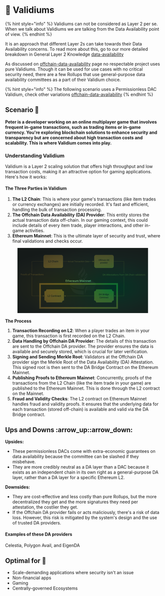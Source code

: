 # 🔐 Validiums

{% hint style="info" %}
Validiums can not be considered as Layer 2 per se. When we talk about Validiums we are talking from the Data Availability point of view.
{% endhint %}

It is an approach that different Layer 2s can take towards their Data Availability concerns. To read more about this, go to our more detailed breakdown in General Layer 2 Knowledge [data-availability](../../general-layer-2-knowledge/data-availability/ "mention")



As discussed on [offchain-data-availability](../../general-layer-2-knowledge/data-availability/offchain-data-availability/ "mention") page no respectable project uses pure Validiums. Though it can be used for use cases with no critical security need, there are a few Rollups that use general-purpose data availability committees as a part of their Validium choice.

{% hint style="info" %}
The following scenario uses a Permissionless DAC Validium, check other variations [offchain-data-availability](../../general-layer-2-knowledge/data-availability/offchain-data-availability/ "mention")
{% endhint %}

## Scenario 🌟

**Peter is a developer working on an online multiplayer game that involves frequent in-game transactions, such as trading items or in-game currency. You're exploring blockchain solutions to enhance security and transparency but are concerned about high transaction costs and scalability. This is where Validium comes into play.**

### **Understanding Validium**&#x20;

Validium is a Layer 2 scaling solution that offers high throughput and low transaction costs, making it an attractive option for gaming applications. Here's how it works:

#### **The Three Parties in Validium**

1. **The L2 Chain**: This is where your game's transactions (like item trades or currency exchanges) are initially recorded. It's fast and efficient, handling the bulk of transaction processing.
2. **The Offchain Data Availability (DA) Provider**: This entity stores the actual transaction data off-chain. In our gaming context, this could include details of every item trade, player interactions, and other in-game activities.
3. **Ethereum Mainnet**: This is the ultimate layer of security and trust, where final validations and checks occur.

<figure><img src="../../.gitbook/assets/da.png" alt=""><figcaption></figcaption></figure>

**The Process**

1. **Transaction Recording on L2**: When a player trades an item in your game, this transaction is first recorded on the L2 Chain.
2. **Data Handling by Offchain DA Provider**: The details of this transaction are sent to the Offchain DA provider. The provider ensures the data is available and securely stored, which is crucial for later verification.
3. **Signing and Sending Merkle Root**: Validators at the Offchain DA provider sign the Merkle Root of the Data Availability (DA) Attestation. This signed root is then sent to the DA Bridge Contract on the Ethereum Mainnet.
4. **Publishing Proofs to Ethereum Mainnet**: Concurrently, proofs of the transactions from the L2 Chain (like the item trade in your game) are published to the Ethereum Mainnet. This is done through the L2 contract on the Mainnet.
5. **Fraud and Validity Checks**: The L2 contract on Ethereum Mainnet handles fraud and validity proofs. It ensures that the underlying data for each transaction (stored off-chain) is available and valid via the DA Bridge contract.

## Ups and Downs :arrow\_up::arrow\_down:

**Upsides:**

* These permissionless DACs come with extra-economic guarantees on data availability because the committee can be slashed if they misbehave.
* They are more credibly neutral as a DA layer than a DAC because it exists as an independent chain in its own right as a general-purpose DA layer, rather than a DA layer for a specific Ethereum L2.

**Downsides:**

* They are cost-effective and less costly than pure Rollups, but the more decentralized they get and the more signatures they need per attestation, the costlier they get.
* If the Offchain DA provider fails or acts maliciously, there's a risk of data loss. However, this risk is mitigated by the system's design and the use of trusted DA providers.

#### Examples of these DA providers

Celestia, Polygon Avail, and EigenDA



## Optimal for 🎯

* Scale-demanding applications where security isn't an issue
* Non-financial apps
* Gaming
* Centrally-governed Ecosystems

##
